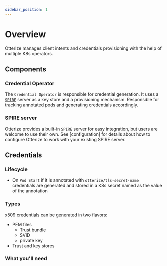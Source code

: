 ```yaml
---
sidebar_position: 1
---
```


# Overview
Otterize manages client intents and credentials provisioning with the help of multiple K8s operators.

## Components


### Credential Operator
The `Credential Operator` is responsible for credential generation. It uses a [`SPIRE`](https://github.com/spiffe/spire)
server as a key store and a provisioning mechanism.
Responsible for tracking annotated pods and generating credentials accordingly.

### SPIRE server
Otterize provides a built-in `SPIRE` server for easy integration, but users are welcome to use their own.
See [configuration] for details about how to configure Otterize to work with your existing SPIRE server.


## Credentials
### Lifecycle
- On `Pod Start` if it is annotated with `otterize/tls-secret-name` credentials are generated and stored in a K8s secret named as the value of the annotation

### Types
x509 credentials can be generated in two flavors:

- PEM files
  - Trust bundle
  - SVID
  - private key
- Trust and key stores


### What you'll need


